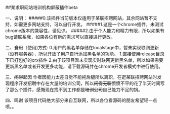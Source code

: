 ##某求职网站培训机构屏蔽插件beta

一、说明：
#####0.该插件当前版本仅适用于某联招聘网站，其余网站暂不支持，如需更多网站支持，可以自行开发。
#####1.这是一个chrome插件，未测试chrome版本的兼容性，请见谅。
#####2.由于个人能力和精力有限，所以如果有bug请联系我，如果各位有新的需求可以直接进行更改。


二、~~食用~~（使用)方式:
0.用户的黑名单存储在localstage中，暂未实现联网更新（~~没有服务器~~），所以开放了用户自行添加黑名单的功能。
1.直接使用release目录下已打包好的crx插件
2.由于该项目暂未实现实时联网更新黑名单，所以如果需要更新黑名单或者开发更多功能，请下载源码并在chrome开发者模式中进行使用。

三、~~闲聊~~起因
作者因能力太差自觉不能拖后腿所以离职，在逛某联招聘网站时发现程序开发招聘中存在大量的培训公司，所以~~闲得无聊~~愤愤不平的花了半天时间写了那么个插件，感慨现在找不到工作都是~~培训公司~~自己能力不足的锅。

四、鸣谢
该项目代码绝大部分来自互联网，所以各位看源码的朋友希望轻一点喷。。

